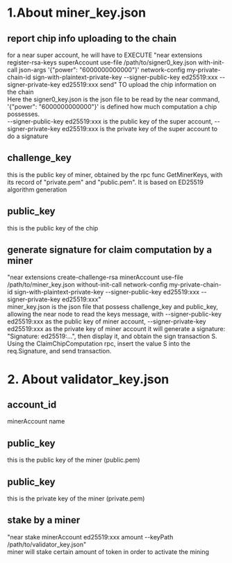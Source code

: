 # 1.About miner_key.json

## report chip info uploading to the chain 
for a near super account, he will have to EXECUTE "near extensions register-rsa-keys superAccount use-file /path/to/signer0_key.json with-init-call json-args '{"power": "6000000000000"}' network-config my-private-chain-id sign-with-plaintext-private-key --signer-public-key ed25519:xxx --signer-private-key ed25519:xxx send" TO upload the chip information on the chain \
Here the signer0_key.json is the json file to be read by the near command, '{"power": "6000000000000"}' is defined how much computation a chip possesses.\
--signer-public-key ed25519:xxx is the public key of the super account, --signer-private-key ed25519:xxx is the private key of the super account to do a signature

## challenge_key
this is the public key of miner, obtained by the rpc func GetMinerKeys, with its record of "private.pem" and "public.pem". It is based on ED25519 algorithm generation

## public_key
this is the public key of the chip

## generate signature for claim computation by a miner
"near extensions create-challenge-rsa minerAccount use-file /path/to/miner_key.json without-init-call network-config my-private-chain-id sign-with-plaintext-private-key --signer-public-key ed25519:xxx --signer-private-key ed25519:xxx" \
miner_key.json is the json file that possess challenge_key and public_key, allowing the near node to read the keys message, with --signer-public-key ed25519:xxx as the public key of miner account, --signer-private-key ed25519:xxx as the private key of miner account
it will generate a signature: "Signature: ed25519:...", then display it, and obtain the sign transaction S. Using the ClaimChipComputation rpc, insert the value S into the req.Signature, and send transaction.

# 2. About validator_key.json

## account_id
minerAccount name

## public_key
this is the public key of the miner (public.pem)

## public_key
this is the private key of the miner (private.pem)

## stake by a miner
"near stake minerAccount ed25519:xxx amount --keyPath /path/to/validator_key.json" \
miner will stake certain amount of token in order to activate the mining

